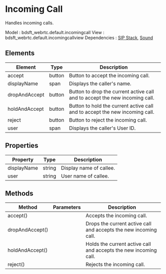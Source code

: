 # Incoming Call

Handles incoming calls.

Model : bdsft_webrtc.default.incomingcall
View : bdsft_webrtc.default.incomingcallview
Dependencies : [SIP Stack](https://github.com/BroadSoft-Xtended/Library-WebRTC-SIPStack), [Sound](https://github.com/BroadSoft-Xtended/Library-WebRTC-Sound)

## Elements
<a name="elements"></a>

Element        |Type    |Description
---------------|--------|-----------------------------------------------------------------------------
accept         |button  |Button to accept the incoming call.
displayName    |span    |Displays the caller's name.
dropAndAccept  |button  |Button to drop the current active call and to accept the new incoming call.
holdAndAccept  |button  |Button to hold the current active call and to accept the new incoming call.
reject         |button  |Button to reject the incoming call.
user           |span    |Displays the caller's User ID.

## Properties
<a name="properties"></a>

Property     |Type    |Description
-------------|--------|-------------------------
displayName  |string  |Display name of callee.
user         |string  |User name of callee.

## Methods
<a name="methods"></a>

Method           |Parameters  |Description
-----------------|------------|------------------------------------------------------------------
accept()         |            |Accepts the incoming call.
dropAndAccept()  |            |Drops the current active call and accepts the new incoming call.
holdAndAccept()  |            |Holds the current active call and accepts the new incoming call.
reject()         |            |Rejects the incoming call.


